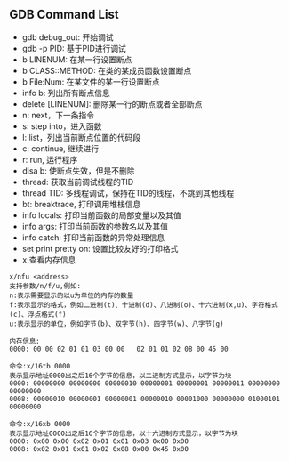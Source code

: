 ## GDB Command List
  * gdb debug_out: 开始调试
  * gdb -p PID: 基于PID进行调试
  * b LINENUM: 在某一行设置断点
  * b CLASS::METHOD: 在类的某成员函数设置断点
  * b File:Num: 在某文件的某一行设置断点
  * info b: 列出所有断点信息
  * delete \[LINENUM\]: 删除某一行的断点或者全部断点
  * n: next，下一条指令
  * s: step into，进入函数
  * l: list，列出当前断点位置的代码段
  * c: continue, 继续进行
  * r: run, 运行程序
  * disa b: 使断点失效，但是不删除
  * thread: 获取当前调试线程的TID
  * thread TID: 多线程调试，保持在TID的线程，不跳到其他线程
  * bt: breaktrace, 打印调用堆栈信息
  * info locals: 打印当前函数的局部变量以及其值
  * info args: 打印当前函数的参数名以及其值
  * info catch: 打印当前函数的异常处理信息
  * set print pretty on: 设置比较友好的打印格式
  * x:查看内存信息
  ```
  x/nfu <address>
  支持参数/n/f/u,例如:
  n:表示需要显示的以u为单位的内存的数量
  f:表示显示的格式，例如二进制(t)、十进制(d)、八进制(o)、十六进制(x,u)、字符格式(c)、浮点格式(f)
  u:表示显示的单位，例如字节(b)、双字节(h)、四字节(w)、八字节(g)
  
  内存信息:
  0000: 00 00 02 01 01 03 00 00   02 01 01 02 08 00 45 00
  
  命令:x/16tb 0000
  表示显示地址0000出之后16个字节的信息，以二进制方式显示，以字节为块
  0000: 00000000 00000000 00000010 00000001 00000001 00000011 00000000 00000000
  0008: 00000010 00000001 00000001 00000010 00001000 00000000 01000101 00000000
  
  命令:x/16xb 0000
  表示显示地址0000出之后16个字节的信息，以十六进制方式显示，以字节为块
  0000: 0x00 0x00 0x02 0x01 0x01 0x03 0x00 0x00
  0008: 0x02 0x01 0x01 0x02 0x08 0x00 0x45 0x00
  ```
